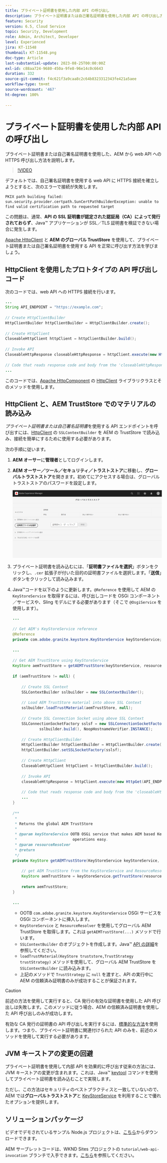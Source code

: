 ```yaml
---
title: プライベート証明書を使用した内部 API の呼び出し
description: プライベート証明書または自己署名証明書を使用した内部 API の呼び出し方法を説明します。
feature: Security
version: 6.5, Cloud Service
topic: Security, Development
role: Admin, Architect, Developer
level: Experienced
jira: KT-11548
thumbnail: KT-11548.png
doc-type: Article
last-substantial-update: 2023-08-25T00:00:00Z
exl-id: c88aa724-9680-450a-9fe8-96e14c0c6643
duration: 332
source-git-commit: f4c621f3a9caa8c2c64b8323312343fe421a5aee
workflow-type: tm+mt
source-wordcount: '467'
ht-degree: 100%

---
```


# プライベート証明書を使用した内部 API の呼び出し

プライベート証明書または自己署名証明書を使用した、AEM から web API への HTTPS 呼び出し方法を説明します。

>[!VIDEO](https://video.tv.adobe.com/v/3424853?quality=12&learn=on)

デフォルトでは、自己署名証明書を使用する web API に HTTPS 接続を確立しようとすると、次のエラーで接続が失敗します。

```
PKIX path building failed: sun.security.provider.certpath.SunCertPathBuilderException: unable to find valid certification path to requested target
```

この問題は、通常、**API の SSL 証明書が認定された認証局（CA）によって発行されておらず**、Java™ アプリケーションが SSL／TLS 証明書を検証できない場合に発生します。

[Apache HttpClient](https://hc.apache.org/httpcomponents-client-4.5.x/index.html) と **AEM のグローバル TrustStore** を使用して、プライベート証明書または自己署名証明書を使用する API を正常に呼び出す方法を学びましょう。


## HttpClient を使用したプロトタイプの API 呼び出しコード

次のコードでは、web API への HTTPS 接続を行います。

```java
...
String API_ENDPOINT = "https://example.com";

// Create HttpClientBuilder
HttpClientBuilder httpClientBuilder = HttpClientBuilder.create();

// Create HttpClient
CloseableHttpClient httpClient = httpClientBuilder.build();

// Invoke API
CloseableHttpResponse closeableHttpResponse = httpClient.execute(new HttpGet(API_ENDPOINT));

// Code that reads response code and body from the 'closeableHttpResponse' object
...
```

このコードでは、[Apache HttpComponent](https://hc.apache.org/) の [HttpClient](https://hc.apache.org/httpcomponents-client-4.5.x/index.html) ライブラリクラスとそのメソッドを使用します。


## HttpClient と、AEM TrustStore でのマテリアルの読み込み

_プライベート証明書または自己署名証明書_&#x200B;を使用する API エンドポイントを呼び出すには、[HttpClient](https://hc.apache.org/httpcomponents-client-4.5.x/index.html) の `SSLContextBuilder` を AEM の TrustStore で読み込み、接続を簡単にするために使用する必要があります。

次の手順に従います。

1. **AEM オーサー**&#x200B;に&#x200B;**管理者**&#x200B;としてログインします。
1. **AEM オーサー／ツール／セキュリティ／トラストストア**&#x200B;に移動し、**グローバルトラストストア**&#x200B;を開きます。初めてにアクセスする場合は、グローバルトラストストアのパスワードを設定します。

   ![グローバルトラストストア](assets/internal-api-call/global-trust-store.png)

1. プライベート証明書を読み込むには、「**証明書ファイルを選択**」ボタンをクリックし、`.cer` 拡張子が付いた目的の証明書ファイルを選択します。「**送信**」ボタンをクリックして読み込みます。

1. Java™コードを以下のように更新します。`@Reference` を使用して AEM の `KeyStoreService` を取得するには、呼び出しコードを OSGi コンポーネント／サービスや、Sling モデルにする必要があります（そこで `@OsgiService` を使用します）。

   ```java
   ...
   
   // Get AEM's KeyStoreService reference
   @Reference
   private com.adobe.granite.keystore.KeyStoreService keyStoreService;
   
   ...
   
   // Get AEM TrustStore using KeyStoreService
   KeyStore aemTrustStore = getAEMTrustStore(keyStoreService, resourceResolver);
   
   if (aemTrustStore != null) {
   
       // Create SSL Context
       SSLContextBuilder sslbuilder = new SSLContextBuilder();
   
       // Load AEM TrustStore material into above SSL Context
       sslbuilder.loadTrustMaterial(aemTrustStore, null);
   
       // Create SSL Connection Socket using above SSL Context
       SSLConnectionSocketFactory sslsf = new SSLConnectionSocketFactory(
               sslbuilder.build(), NoopHostnameVerifier.INSTANCE);
   
       // Create HttpClientBuilder
       HttpClientBuilder httpClientBuilder = HttpClientBuilder.create();
       httpClientBuilder.setSSLSocketFactory(sslsf);
   
       // Create HttpClient
       CloseableHttpClient httpClient = httpClientBuilder.build();
   
       // Invoke API
       closeableHttpResponse = httpClient.execute(new HttpGet(API_ENDPOINT));
   
       // Code that reads response code and body from the 'closeableHttpResponse' object
       ...
   } 
   
   /**
    * 
    * Returns the global AEM TrustStore
    * 
    * @param keyStoreService OOTB OSGi service that makes AEM based KeyStore
    *                         operations easy.
    * @param resourceResolver
    * @return
    */
   private KeyStore getAEMTrustStore(KeyStoreService keyStoreService, ResourceResolver resourceResolver) {
   
       // get AEM TrustStore from the KeyStoreService and ResourceResolver
       KeyStore aemTrustStore = keyStoreService.getTrustStore(resourceResolver);
   
       return aemTrustStore;
   }
   
   ...
   ```

   * OOTB `com.adobe.granite.keystore.KeyStoreService` OSGi サービスを OSGi コンポーネントに挿入します。
   * `KeyStoreService` と `ResourceResolver` を使用してグローバル AEM TrustStore を取得します。これは `getAEMTrustStore(...)` メソッドで行います。
   * `SSLContextBuilder` のオブジェクトを作成します。Java™ [API の詳細](https://javadoc.io/static/org.apache.httpcomponents/httpcore/4.4.8/index.html?org/apache/http/ssl/SSLContextBuilder.html)を参照してください。
   * `loadTrustMaterial(KeyStore truststore,TrustStrategy trustStrategy)` メソッドを使用して、グローバル AEM TrustStore を `SSLContextBuilder` に読み込みます。
   * 上記のメソッドで `TrustStrategy` に `null` を渡すと、API の実行中に AEM の信頼済み証明書のみが成功することが保証されます。


>[!CAUTION]
>
>前述の方法を使用して実行すると、CA 発行の有効な証明書を使用した API 呼び出しは失敗します。このメソッドに従う場合、AEM の信頼済み証明書を使用した API 呼び出しのみが成功します。
>
>有効な CA 発行の証明書の API 呼び出しを実行するには、[標準的な方法](#prototypical-api-invocation-code-using-httpclient)を使用します。つまり、プライベート証明書に関連付けられた API のみを、前述のメソッドを使用して実行する必要があります。

## JVM キーストアの変更の回避

プライベート証明書を使用して内部 API を効果的に呼び出す従来の方法には、JVM キーストアの変更が含まれます。これは、Java™ [keytool](https://docs.oracle.com/en/java/javase/11/tools/keytool.html#GUID-5990A2E4-78E3-47B7-AE75-6D1826259549) コマンドを使用してプライベート証明書を読み込むことで実現します。

ただし、この方法はセキュリティのベストプラクティスと一致していないので、AEM では&#x200B;**グローバルトラストストア**&#x200B;と [KeyStoreService](https://javadoc.io/doc/com.adobe.aem/aem-sdk-api/latest/com/adobe/granite/keystore/KeyStoreService.html) を利用することで優れたオプションを提供します。


## ソリューションパッケージ

ビデオでデモされているサンプル Node.js プロジェクトは、[こちら](assets/internal-api-call/REST-APIs.zip)からダウンロードできます。

AEM サーブレットコードは、WKND Sites プロジェクトの `tutorial/web-api-invocation` ブランチで入手できます。[こちら](https://github.com/adobe/aem-guides-wknd/tree/tutorial/web-api-invocation/core/src/main/java/com/adobe/aem/guides/wknd/core/servlets)を参照してください。
